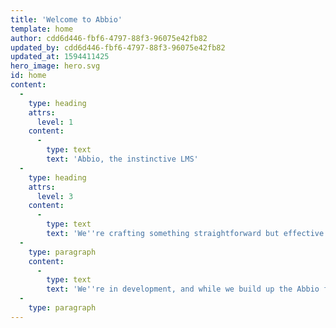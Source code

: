 ```yaml
---
title: 'Welcome to Abbio'
template: home
author: cdd6d446-fbf6-4797-88f3-96075e42fb82
updated_by: cdd6d446-fbf6-4797-88f3-96075e42fb82
updated_at: 1594411425
hero_image: hero.svg
id: home
content:
  -
    type: heading
    attrs:
      level: 1
    content:
      -
        type: text
        text: 'Abbio, the instinctive LMS'
  -
    type: heading
    attrs:
      level: 3
    content:
      -
        type: text
        text: 'We''re crafting something straightforward but effective.  An LMS with no trimmings, a single transparent price and an approach that we think is refreshing.'
  -
    type: paragraph
    content:
      -
        type: text
        text: 'We''re in development, and while we build up the Abbio framework, we''d love you to join us as we create something that works.'
  -
    type: paragraph
---
```

